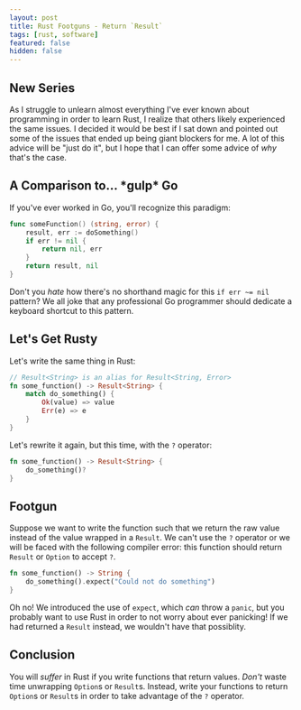 ```yaml
---
layout: post
title: Rust Footguns - Return `Result`
tags: [rust, software]
featured: false
hidden: false
---
```


## New Series

As I struggle to unlearn almost everything I've ever known about programming in order to learn Rust, I realize that others likely experienced the same issues.
I decided it would be best if I sat down and pointed out some of the issues that ended up being giant blockers for me.
A lot of this advice will be "just do it", but I hope that I can offer some advice of *why* that's the case.

## A Comparison to... \*gulp\* Go

If you've ever worked in Go, you'll recognize this paradigm:

```go
func someFunction() (string, error) {
    result, err := doSomething()
    if err != nil {
        return nil, err
    }
    return result, nil
}
```

Don't you *hate* how there's no shorthand magic for this `if err ~= nil` pattern?
We all joke that any professional Go programmer should dedicate a keyboard shortcut to this pattern.

## Let's Get Rusty

Let's write the same thing in Rust:

```rust
// Result<String> is an alias for Result<String, Error>
fn some_function() -> Result<String> {
    match do_something() {
        Ok(value) => value
        Err(e) => e
    }
}
```

Let's rewrite it again, but this time, with the `?` operator:

```rust
fn some_function() -> Result<String> {
    do_something()?
}
```

## Footgun

Suppose we want to write the function such that we return the raw value instead of the value wrapped in a `Result`.
We can't use the `?` operator or we will be faced with the following compiler error:
this function should return `Result` or `Option` to accept `?`.

```rust
fn some_function() -> String {
    do_something().expect("Could not do something")
}
```

Oh no!
We introduced the use of `expect`, which *can* throw a `panic`,
but you probably want to use Rust in order to not worry about ever panicking!
If we had returned a `Result` instead, we wouldn't have that possiblity.

## Conclusion

You will *suffer* in Rust if you write functions that return values.
*Don't* waste time unwrapping `Option`s or `Result`s.
Instead, write your functions to return `Option`s or `Result`s in order to take advantage of the `?` operator.
